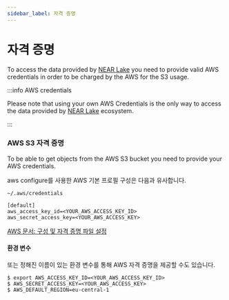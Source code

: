 ```yaml
---
sidebar_label: 자격 증명
---
```


# 자격 증명

To access the data provided by [NEAR Lake](../near-lake.md) you need to provide valid AWS credentials in order to be charged by the AWS for the S3 usage.

:::info AWS credentials

Please note that using your own AWS Credentials is the only way to access the data provided by [NEAR Lake](../near-lake.md) ecosystem.

:::

### AWS S3 자격 증명

To be able to get objects from the AWS S3 bucket you need to provide your AWS credentials.

aws configure를 사용한 AWS 기본 프로필 구성은 다음과 유사합니다.

```
~/.aws/credentials
```

```
[default]
aws_access_key_id=<YOUR_AWS_ACCESS_KEY_ID>
aws_secret_access_key=<YOUR_AWS_ACCESS_KEY>
```

[AWS 문서: 구성 및 자격 증명 파일 설정](https://docs.aws.amazon.com/cli/latest/userguide/cli-configure-files.html)

#### 환경 변수

또는 정해진 이름이 있는 환경 변수를 통해 AWS 자격 증명을 제공할 수도 있습니다.

```
$ export AWS_ACCESS_KEY_ID=<YOUR_AWS_ACCESS_KEY_ID>
$ AWS_SECRET_ACCESS_KEY=<YOUR_AWS_ACCESS_KEY>
$ AWS_DEFAULT_REGION=eu-central-1
```
